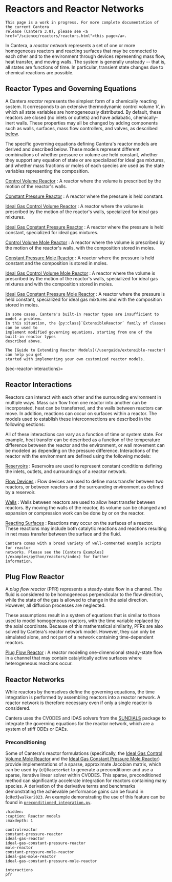 ```{py:currentmodule} cantera
```

# Reactors and Reactor Networks

```{caution}
This page is a work in progress. For more complete documentation of the current Cantera
release (Cantera 3.0), please see <a href="/science/reactors/reactors.html">this page</a>.
```

In Cantera, a *reactor network* represents a set of one or more homogeneous reactors and
reacting surfaces that may be connected to each other and to the environment through
devices representing mass flow, heat transfer, and moving walls. The system is generally
unsteady -- that is, all states are functions of time. In particular, transient state
changes due to chemical reactions are possible.

## Reactor Types and Governing Equations

A Cantera *reactor* represents the simplest form of a chemically reacting system. It
corresponds to an extensive thermodynamic control volume $V$, in which all state
variables are homogeneously distributed. By default, these reactors are closed (no
inlets or outlets) and have adiabatic, chemically-inert walls. These properties may all
be changed by adding components such as walls, surfaces, mass flow controllers, and
valves, as described [below](sec-reactor-interactions).

The specific governing equations defining Cantera's reactor models are derived and
described below. These models represent different combinations of whether pressure or
volume are held constant, whether they support any equation of state or are specialized
for ideal gas mixtures, and whether mass fractions or moles of each species are used as
the state variables representing the composition.

[Control Volume Reactor](controlreactor)
: A reactor where the volume is prescribed by the motion of the reactor's walls.

[Constant Pressure Reactor](constant-pressure-reactor)
: A reactor where the pressure is held constant.

[Ideal Gas Control Volume Reactor](ideal-gas-reactor)
: A reactor where the volume is prescribed by the motion of the reactor's walls,
  specialized for ideal gas mixtures.

[Ideal Gas Constant Pressure Reactor](ideal-gas-constant-pressure-reactor)
: A reactor where the pressure is held constant, specialized for ideal gas mixtures.

[Control Volume Mole Reactor](mole-reactor)
: A reactor where the volume is prescribed by the motion of the reactor's walls, with
  the composition stored in moles.

[Constant Pressure Mole Reactor](constant-pressure-mole-reactor)
: A reactor where the pressure is held constant and the composition is stored in moles.

[Ideal Gas Control Volume Mole Reactor](ideal-gas-mole-reactor)
: A reactor where the volume is prescribed by the motion of the reactor's walls,
  specialized for ideal gas mixtures and with the composition stored in moles.

[Ideal Gas Constant Pressure Mole Reactor](ideal-gas-constant-pressure-mole-reactor)
: A reactor where the pressure is held constant, specialized for ideal gas mixtures and
  with the composition stored in moles.

```{seealso}
In some cases, Cantera's built-in reactor types are insufficient to model a problem.
In this situation, the {py:class}`ExtensibleReactor` family of classes can be used to
implement modified governing equations, starting from one of the built-in reactor types
described above.

The [Guide to Extending Reactor Models](/userguide/extensible-reactor) can help you get
started with implementing your own customized reactor models.
```

(sec-reactor-interactions)=
## Reactor Interactions

Reactors can interact with each other and the surrounding environment in multiple ways.
Mass can flow from one reactor into another can be incorporated, heat can be
transferred, and the walls between reactors can move. In addition, reactions can occur
on surfaces within a reactor. The models used to establish these interconnections are
described in the following sections:

All of these interactions can vary as a function of time or system state. For example,
heat transfer can be described as a function of the temperature difference between the
reactor and the environment, or wall movement can be modeled as depending on the
pressure difference. Interactions of the reactor with the environment are defined using
the following models:

[Reservoirs](sec-reservoir)
: Reservoirs are used to represent constant conditions defining the inlets, outlets, and
  surroundings of a reactor network.

[Flow Devices](sec-flow-device)
: Flow devices are used to define mass transfer between two reactors, or between
  reactors and the surrounding environment as defined by a reservoir.

[Walls](sec-wall)
: Walls between reactors are used to allow heat transfer between reactors. By moving the
  walls of the reactor, its volume can be changed and expansion or compression work can
  be done by or on the reactor.

[Reacting Surfaces](sec-reactor-surface)
: Reactions may occur on the surfaces of a reactor. These reactions may include both
  catalytic reactions and reactions resulting in net mass transfer between the surface
  and the fluid.

```{seealso}
Cantera comes with a broad variety of well-commented example scripts for reactor
networks. Please see the [Cantera Examples](/examples/python/reactors/index) for further
information.
```

## Plug Flow Reactor

A *plug flow reactor* (PFR) represents a steady-state flow in a channel. The fluid is
considered to be homogeneous perpendicular to the flow direction, while the state of the
gas is allowed to change in the axial direction. However, all diffusion processes are
neglected.

These assumptions result in a system of equations that is similar to those used to model
homogeneous reactors, with the time variable replaced by the axial coordinate. Because
of this mathematical similarity, PFRs are also solved by Cantera's reactor network
model. However, they can only be simulated alone, and not part of a network containing
time-dependent reactors.

[Plug Flow Reactor](pfr)
: A reactor modeling one-dimensional steady-state flow in a channel that may contain
  catalytically active surfaces where heterogeneous reactions occur.

## Reactor Networks

While reactors by themselves define the governing equations, the time integration is
performed by assembling reactors into a reactor network. A reactor network is therefore
necessary even if only a single reactor is considered.

Cantera uses the CVODES and IDAS solvers from the
[SUNDIALS](https://computing.llnl.gov/projects/sundials) package to integrate the
governing equations for the reactor network, which are a system of stiff ODEs or DAEs.

### Preconditioning

Some of Cantera's reactor formulations (specifically, the
[Ideal Gas Control Volume Mole Reactor](ideal-gas-mole-reactor) and the
[Ideal Gas Constant Pressure Mole Reactor](ideal-gas-constant-pressure-mole-reactor))
provide implementations of a sparse, approximate Jacobian matrix, which can be used by
{ct}`ReactorNet` to generate a preconditioner and use a sparse, iterative linear solver
within CVODES. This sparse, preconditioned method can significantly accelerate
integration for reactors containing many species. A derivation of the derivative terms
and benchmarks demonstrating the achievable performance gains can be found in
{cite:t}`walker2023`. An example demonstrating the use of this feature can be found in
[`preconditioned_integration.py`](/examples/python/reactors/preconditioned_integration).


```{toctree}
:hidden:
:caption: Reactor models
:maxdepth: 1

controlreactor
constant-pressure-reactor
ideal-gas-reactor
ideal-gas-constant-pressure-reactor
mole-reactor
constant-pressure-mole-reactor
ideal-gas-mole-reactor
ideal-gas-constant-pressure-mole-reactor

interactions
pfr
```
